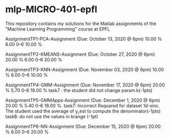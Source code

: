 # mlp-MICRO-401-epfl
This repository contains my solutions for the Matlab assignments of the "Machine Learning Programming" course at EPFL


AssignmentTP1-PCA-Assignment (Due: October 13, 2020 @ 6pm)	10.00 %	6.00	0–6	 	10.00 % 

AssignmentTP2-KMEANS-Assignment (Due: October 27, 2020 @ 6pm)	20.00 %	6.00	0–6	 	20.00 % 

AssignmentTP3-KNN-Assignment (Due: November 03, 2020 @ 6pm)	10.00 %	6.00	0–6	 	10.00 % 

AssignmentTP4-GMM-Assignment (Due: November 17, 2020 @ 6pm)	20.00 %	5.70	0–6	 	19.00 % 
task7 : the student did not change param.k(-1pts)

AssignmentTP5-GMMApps-Assignment (Due: December 1, 2020 @ 6pm)	20.00 %	5.40	0–6	 	18.00 %. 
task7: Incorrect Rsquared for dataset 1d-sinc. The student used the average of y_est to compute the denominator(-1pts)
task8: do not use the values in krange (-1pt)

AssignmentTP6-NN-Assignment (Due: December 15, 2020 @ 6pm)	20.00 %	6.00	0–6	 	20.00 % 
